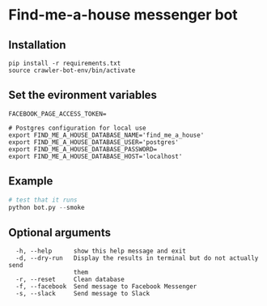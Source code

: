 # Find-me-a-house messenger bot

## Installation
```
pip install -r requirements.txt
source crawler-bot-env/bin/activate
```

## Set the evironment variables
```
FACEBOOK_PAGE_ACCESS_TOKEN=

# Postgres configuration for local use
export FIND_ME_A_HOUSE_DATABASE_NAME='find_me_a_house'
export FIND_ME_A_HOUSE_DATABASE_USER='postgres'
export FIND_ME_A_HOUSE_DATABASE_PASSWORD=
export FIND_ME_A_HOUSE_DATABASE_HOST='localhost'
```

## Example
```python
# test that it runs
python bot.py --smoke
```

## Optional arguments
```
  -h, --help      show this help message and exit
  -d, --dry-run   Display the results in terminal but do not actually send
                  them
  -r, --reset     Clean database
  -f, --facebook  Send message to Facebook Messenger
  -s, --slack     Send message to Slack
```
